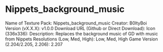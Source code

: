 # Nippets_background_music
Name of Texture Pack: Nippets_background_music
Creator: B0ltyBoi
Version (vX.X.X): v1.0.0
Download URL (Github or Direct Download): 
Icon (336x336): 
Description: Replaces the background music of GD with music from Nippets
Resolutions (Low, Med, High): Low, Med, High
Game Version (2.204/2.205, 2.206): 2.207

